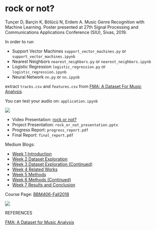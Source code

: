 rock or not?
======
Tunçer D, Barçin K, Bölücü N, Erdem A. Music Genre Recognition with Machine Learning. Poster presented at 27th Signal Processing and Communications Applications Conference (SIU), Sivas, 2019.

In order to run
- Support Vector Machines `support_vector_machines.py` or `support_vector_machines.ipynb`
- Nearest Neighbors `nearest_neighbors.py` or `nearest_neighbors.ipynb`
- Logistic Regression `logistic_regression.py` or `logistic_regression.ipynb`
- Neural Network `nn.py` or `nn.ipynb`

extract `tracks.csv` and `features.csv` from [FMA: A Dataset For Music Analysis](https://os.unil.cloud.switch.ch/fma/fma_metadata.zip)

You can test your audio on: `application.ipynb`


[![](https://media.giphy.com/media/uBy3WynLAYeyGU10mO/giphy.gif)](https://www.youtube.com/watch?v=JUi-dV562FM)

- Video Presentation: [rock or not?](https://www.youtube.com/watch?v=JUi-dV562FM)
- Project Presentation: `rock_or_not_presentation.pptx`
- Progress Report: `progress_report.pdf`
- Final Report: `final_report.pdf`

Medium Blogs:

- [Week 1 Introduction](https://medium.com/bbm406f18/week-1-rock-or-not-f099972afd8)
- [Week 2 Dataset Exploration](https://medium.com/bbm406f18/week-2-rock-or-not-e725447220cc)
- [Week 3 Dataset Exploration (Continued)](https://medium.com/bbm406f18/week-3-rock-or-not-3a7dafd5995e)
- [Week 4 Related Works](https://medium.com/bbm406f18/week-4-rock-or-not-cbbe50c885fd)
- [Week 5 Methods](https://medium.com/bbm406f18/week-5-rock-or-not-aa5e6beb6c6e)
- [Week 6 Methods (Continued)](https://medium.com/bbm406f18/week-6-rock-or-not-c2c64fde4285)
- [Week 7 Results and Conclusion](https://medium.com/@defnetuncer/week-7-rock-or-not-40383b847ea1)

Course Page: [BBM406-Fall2018](https://web.cs.hacettepe.edu.tr/~aykut/classes/fall2018/bbm406/)

![](https://cdn-images-1.medium.com/max/1000/1*b6YGWOMwFUmQqHiMFP-LAw.png)


REFERENCES

[FMA: A Dataset for Music Analysis](https://arxiv.org/abs/1612.01840)
